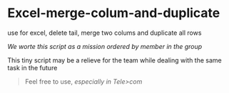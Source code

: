 # Excel-merge-colum-and-duplicate
use for excel, delete tail, merge two colums and duplicate all rows

*We worte this script as a mission ordered by member in the group*

This tiny script may be a relieve for the team while dealing with the same task in the future

> Feel free to use, *especially in Tele>com*

